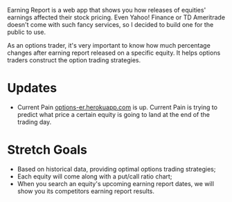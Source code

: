 Earning Report is a web app that shows you how releases of equities' earnings affected their stock pricing. 
Even Yahoo! Finance or TD Ameritrade doesn't come with such fancy services, so I decided to build one for the public to use.

As an options trader, it's very important to know how much percentage changes after earning report released on a specific equity. It helps options traders construct the option trading strategies. 

# Updates
- Current Pain <a href="options-er.herokuapp.com">options-er.herokuapp.com</a> is up. Current Pain is trying to predict what price a certain equity is going to land at the end of the trading day.


# Stretch Goals

- Based on historical data, providing optimal options trading strategies;
- Each equity will come along with a put/call ratio chart;
- When you search an equity's upcoming earning report dates, we will show you its competitors earning report results.


